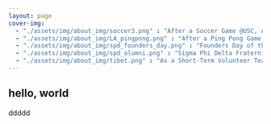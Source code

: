 ```yaml
---
layout: page
cover-img: 
  - "./assets/img/about_img/soccer3.png" : "After a Soccer Game @USC, April 2017"
  - "./assets/img/about_img/LA_pingpong.png" : "After a Ping Pong Game @USC, May 2016"
  - "./assets/img/about_img/spd_founders_day.png" : "Founders Day of the Sigma Phi Delta Fraternity @USC, April 2017"
  - "./assets/img/about_img/spd_alumni.png" : "Sigma Phi Delta Fraternity, Networking with Alumni @USC, April 2017"
  - "./assets/img/about_img/tibet.png" : "As a Short-Term Volunteer Teacher @Tibet, Aug 2014"
---
```


## hello, world
ddddd
